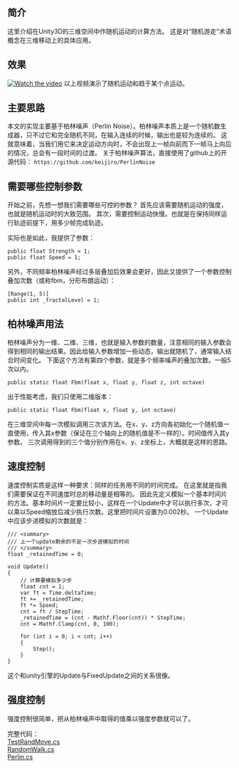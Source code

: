 ## 简介
这里介绍在Unity3D的三维空间中作随机运动的计算方法。
这是对“随机游走”术语概念在三维移动上的具体应用。

## 效果
[![Watch the video](/assets/2022-03-23-Unity3D随机运动/random_move.png)](/assets/2022-03-23-Unity3D随机运动/random_move.mp4)
以上视频演示了随机运动和趋于某个点运动。
## 主要思路
本文的实现主要基于柏林噪声（Perlin Noise）。柏林噪声本质上是一个随机数生成器，只不过它和完全随机不同，在输入连续的时候，输出也是较为连续的。
这就意味着，当我们用它来决定运动方向时，不会出现上一帧向前而下一帧马上向后的情况，总会有一段时间的过渡。
关于柏林噪声算法，直接使用了github上的开源代码：
`https://github.com/keijiro/PerlinNoise`
<!--more-->
## 需要哪些控制参数
开始之前，先想一想我们需要哪些可控的参数？
首先应该需要随机运动的强度，也就是随机运动时的大致范围。
其次，需要控制运动快慢。也就是在保持同样运行轨迹前提下，用多少帧完成轨迹。

实际也是如此，我提供了参数：
```
public float Strength = 1;
public float Speed = 1;
```
另外，不同频率柏林噪声经过多层叠加后效果会更好，因此又提供了一个参数控制叠加次数（或称fbm，分形布朗运动）：
```
[Range(1, 5)]
public int _fractalLevel = 1;
```
## 柏林噪声用法
柏林噪声分为一维、二维、三维，也就是输入参数的数量，注意相同的输入参数会得到相同的输出结果。因此给输入参数增加一些动态，输出就随机了，通常输入结合时间变化。
下面这个方法有第四个参数，就是多个频率噪声的叠加次数。一般5次以内。
```
public static float Fbm(float x, float y, float z, int octave)
```
出于性能考虑，我们只使用二维版本：
```
public static float Fbm(float x, float y, int octave)
```
在三维空间中每一次模拟调用三次该方法。在x、y、z方向各初始化一个随机值一直使用，传入其x参数（保证在三个轴向上的随机值是不一样的）。时间值传入其y参数。
三次调用得到的三个值分别作用在x、y、z坐标上，大概就是这样的思路。

## 速度控制
速度控制实质是这样一种要求：同样的任务用不同的时间完成。
在这里就是指我们需要保证在不同速度时总的移动量是相等的。
因此先定义模拟一个基本时间片的方法。基本时间片一定要比较小，这样在一个Update中才可以执行多次，才可以乘以Speed缩放后减少执行次数。这里把时间片设置为0.002秒。
一个Update中应该步进模拟的次数就是：
```
/// <summary>
/// 上一个update剩余的不足一次步进模拟的时间
/// </summary>
float _retainedTime = 0;

void Update()
{
    // 计算要模拟多少步
    float cnt = 1;
    var ft = Time.deltaTime;
    ft += _retainedTime;
    ft *= Speed;
    cnt = ft / StepTime;
    _retainedTime = (cnt - Mathf.Floor(cnt)) * StepTime;
    cnt = Mathf.Clamp(cnt, 0, 100);

    for (int i = 0; i < cnt; i++)
    {
        Step();
    }
}
```
这个和unity引擎的Update与FixedUpdate之间的关系很像。

## 强度控制
强度控制很简单，把从柏林噪声中取得的值乘以强度参数就可以了。

完整代码：<br/>
[TestRandMove.cs](/assets/2022-03-23-Unity3D随机运动/TestRandMove.cs) <br/>
[RandomWalk.cs](/assets/2022-03-23-Unity3D随机运动/RandomWalk.cs) <br/>
[Perlin.cs](/assets/2022-03-23-Unity3D随机运动/Perlin.cs) <br/>